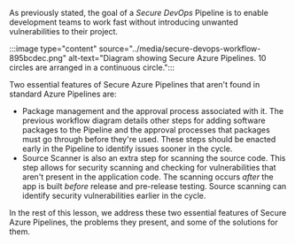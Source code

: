As previously stated, the goal of a *Secure DevOps* Pipeline is to enable development teams to work fast without introducing unwanted vulnerabilities to their project.

:::image type="content" source="../media/secure-devops-workflow-895bcdec.png" alt-text="Diagram showing Secure Azure Pipelines. 10 circles are arranged in a continuous circle.":::


Two essential features of Secure Azure Pipelines that aren't found in standard Azure Pipelines are:

 -  Package management and the approval process associated with it. The previous workflow diagram details other steps for adding software packages to the Pipeline and the approval processes that packages must go through before they're used. These steps should be enacted early in the Pipeline to identify issues sooner in the cycle.
 -  Source Scanner is also an extra step for scanning the source code. This step allows for security scanning and checking for vulnerabilities that aren't present in the application code. The scanning occurs *after* the app is built *before* release and pre-release testing. Source scanning can identify security vulnerabilities earlier in the cycle.

In the rest of this lesson, we address these two essential features of Secure Azure Pipelines, the problems they present, and some of the solutions for them.

